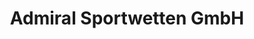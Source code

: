 ---
title: "Admiral Sportwetten GmbH"
url: /klagenfurt-am-woerthersee/admiral-sportwetten-gmbh/
shop: Wettbüro
---